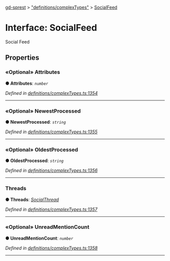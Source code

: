 [gd-sprest](../README.md) > ["definitions/complexTypes"](../modules/_definitions_complextypes_.md) > [SocialFeed](../interfaces/_definitions_complextypes_.socialfeed.md)



# Interface: SocialFeed


Social Feed


## Properties
<a id="attributes"></a>

### «Optional» Attributes

**●  Attributes**:  *`number`* 

*Defined in [definitions/complexTypes.ts:1354](https://github.com/gunjandatta/sprest/blob/3de79f1/src/definitions/complexTypes.ts#L1354)*





___

<a id="newestprocessed"></a>

### «Optional» NewestProcessed

**●  NewestProcessed**:  *`string`* 

*Defined in [definitions/complexTypes.ts:1355](https://github.com/gunjandatta/sprest/blob/3de79f1/src/definitions/complexTypes.ts#L1355)*





___

<a id="oldestprocessed"></a>

### «Optional» OldestProcessed

**●  OldestProcessed**:  *`string`* 

*Defined in [definitions/complexTypes.ts:1356](https://github.com/gunjandatta/sprest/blob/3de79f1/src/definitions/complexTypes.ts#L1356)*





___

<a id="threads"></a>

###  Threads

**●  Threads**:  *[SocialThread](_definitions_complextypes_.socialthread.md)* 

*Defined in [definitions/complexTypes.ts:1357](https://github.com/gunjandatta/sprest/blob/3de79f1/src/definitions/complexTypes.ts#L1357)*





___

<a id="unreadmentioncount"></a>

### «Optional» UnreadMentionCount

**●  UnreadMentionCount**:  *`number`* 

*Defined in [definitions/complexTypes.ts:1358](https://github.com/gunjandatta/sprest/blob/3de79f1/src/definitions/complexTypes.ts#L1358)*





___


